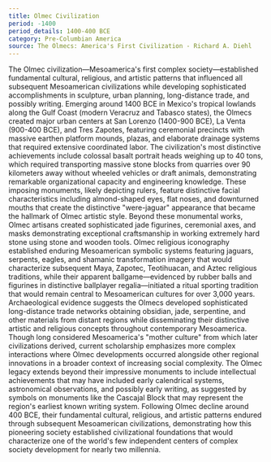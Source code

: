 ```yaml
---
title: Olmec Civilization
period: -1400
period_details: 1400-400 BCE
category: Pre-Columbian America
source: The Olmecs: America's First Civilization - Richard A. Diehl
---
```

The Olmec civilization—Mesoamerica's first complex society—established fundamental cultural, religious, and artistic patterns that influenced all subsequent Mesoamerican civilizations while developing sophisticated accomplishments in sculpture, urban planning, long-distance trade, and possibly writing. Emerging around 1400 BCE in Mexico's tropical lowlands along the Gulf Coast (modern Veracruz and Tabasco states), the Olmecs created major urban centers at San Lorenzo (1400-900 BCE), La Venta (900-400 BCE), and Tres Zapotes, featuring ceremonial precincts with massive earthen platform mounds, plazas, and elaborate drainage systems that required extensive coordinated labor. The civilization's most distinctive achievements include colossal basalt portrait heads weighing up to 40 tons, which required transporting massive stone blocks from quarries over 90 kilometers away without wheeled vehicles or draft animals, demonstrating remarkable organizational capacity and engineering knowledge. These imposing monuments, likely depicting rulers, feature distinctive facial characteristics including almond-shaped eyes, flat noses, and downturned mouths that create the distinctive "were-jaguar" appearance that became the hallmark of Olmec artistic style. Beyond these monumental works, Olmec artisans created sophisticated jade figurines, ceremonial axes, and masks demonstrating exceptional craftsmanship in working extremely hard stone using stone and wooden tools. Olmec religious iconography established enduring Mesoamerican symbolic systems featuring jaguars, serpents, eagles, and shamanic transformation imagery that would characterize subsequent Maya, Zapotec, Teotihuacan, and Aztec religious traditions, while their apparent ballgame—evidenced by rubber balls and figurines in distinctive ballplayer regalia—initiated a ritual sporting tradition that would remain central to Mesoamerican cultures for over 3,000 years. Archaeological evidence suggests the Olmecs developed sophisticated long-distance trade networks obtaining obsidian, jade, serpentine, and other materials from distant regions while disseminating their distinctive artistic and religious concepts throughout contemporary Mesoamerica. Though long considered Mesoamerica's "mother culture" from which later civilizations derived, current scholarship emphasizes more complex interactions where Olmec developments occurred alongside other regional innovations in a broader context of increasing social complexity. The Olmec legacy extends beyond their impressive monuments to include intellectual achievements that may have included early calendrical systems, astronomical observations, and possibly early writing, as suggested by symbols on monuments like the Cascajal Block that may represent the region's earliest known writing system. Following Olmec decline around 400 BCE, their fundamental cultural, religious, and artistic patterns endured through subsequent Mesoamerican civilizations, demonstrating how this pioneering society established civilizational foundations that would characterize one of the world's few independent centers of complex society development for nearly two millennia. 